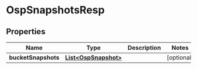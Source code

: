 # OspSnapshotsResp

## Properties
Name | Type | Description | Notes
------------ | ------------- | ------------- | -------------
**bucketSnapshots** | [**List&lt;OspSnapshot&gt;**](OspSnapshot.md) |  |  [optional]
